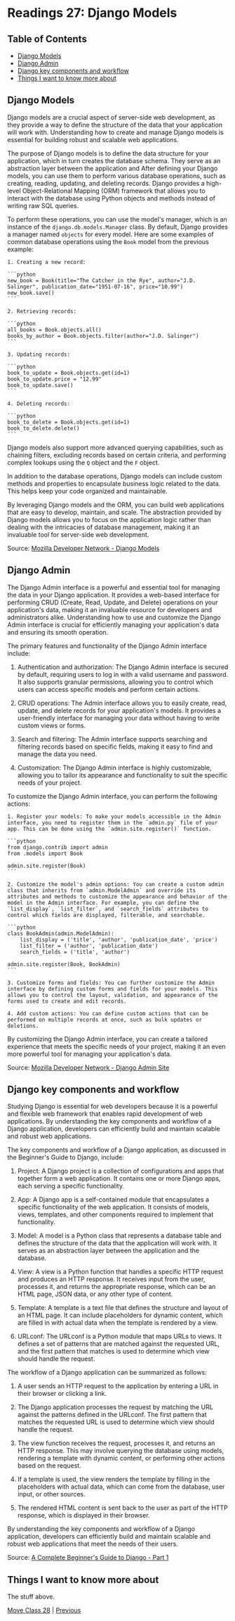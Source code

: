 # Readings 27: Django Models

## Table of Contents

- [Django Models](#django-models)
- [Django Admin](#django-admin)
- [Django key components and workflow](#django-key-components-and-workflow)
- [Things I want to know more about](#things-i-want-to-know-more-about)

## Django Models

Django models are a crucial aspect of server-side web development, as they provide a way to define the structure of the data that your application will work with. Understanding how to create and manage Django models is essential for building robust and scalable web applications.

The purpose of Django models is to define the data structure for your application, which in turn creates the database schema. They serve as an abstraction layer between the application and After defining your Django models, you can use them to perform various database operations, such as creating, reading, updating, and deleting records. Django provides a high-level Object-Relational Mapping (ORM) framework that allows you to interact with the database using Python objects and methods instead of writing raw SQL queries.

To perform these operations, you can use the model's manager, which is an instance of the `django.db.models.Manager` class. By default, Django provides a manager named `objects` for every model. Here are some examples of common database operations using the `Book` model from the previous example:

    1. Creating a new record:

    ```python
    new_book = Book(title="The Catcher in the Rye", author="J.D. Salinger", publication_date="1951-07-16", price="10.99")
    new_book.save()
    ```

    2. Retrieving records:

    ```python
    all_books = Book.objects.all()
    books_by_author = Book.objects.filter(author="J.D. Salinger")
    ```

    3. Updating records:

    ```python
    book_to_update = Book.objects.get(id=1)
    book_to_update.price = "12.99"
    book_to_update.save()
    ```

    4. Deleting records:

    ```python
    book_to_delete = Book.objects.get(id=1)
    book_to_delete.delete()
    ```

Django models also support more advanced querying capabilities, such as chaining filters, excluding records based on certain criteria, and performing complex lookups using the `Q` object and the `F` object.

In addition to the database operations, Django models can include custom methods and properties to encapsulate business logic related to the data. This helps keep your code organized and maintainable.

By leveraging Django models and the ORM, you can build web applications that are easy to develop, maintain, and scale. The abstraction provided by Django models allows you to focus on the application logic rather than dealing with the intricacies of database management, making it an invaluable tool for server-side web development.

Source: [Mozilla Developer Network - Django Models](https://developer.mozilla.org/en-US/docs/Learn/Server-side/Django/Models)

## Django Admin

The Django Admin interface is a powerful and essential tool for managing the data in your Django application. It provides a web-based interface for performing CRUD (Create, Read, Update, and Delete) operations on your application's data, making it an invaluable resource for developers and administrators alike. Understanding how to use and customize the Django Admin interface is crucial for efficiently managing your application's data and ensuring its smooth operation.

The primary features and functionality of the Django Admin interface include:

1. Authentication and authorization: The Django Admin interface is secured by default, requiring users to log in with a valid username and password. It also supports granular permissions, allowing you to control which users can access specific models and perform certain actions.

2. CRUD operations: The Admin interface allows you to easily create, read, update, and delete records for your application's models. It provides a user-friendly interface for managing your data without having to write custom views or forms.

3. Search and filtering: The Admin interface supports searching and filtering records based on specific fields, making it easy to find and manage the data you need.

4. Customization: The Django Admin interface is highly customizable, allowing you to tailor its appearance and functionality to suit the specific needs of your project.

To customize the Django Admin interface, you can perform the following actions:

    1. Register your models: To make your models accessible in the Admin interface, you need to register them in the `admin.py` file of your app. This can be done using the `admin.site.register()` function.

    ```python
    from django.contrib import admin
    from .models import Book

    admin.site.register(Book)
    ```

    2. Customize the model's admin options: You can create a custom admin class that inherits from `admin.ModelAdmin` and override its attributes and methods to customize the appearance and behavior of the model in the Admin interface. For example, you can define the `list_display`, `list_filter`, and `search_fields` attributes to control which fields are displayed, filterable, and searchable.

    ```python
    class BookAdmin(admin.ModelAdmin):
        list_display = ('title', 'author', 'publication_date', 'price')
        list_filter = ('author', 'publication_date')
        search_fields = ('title', 'author')

    admin.site.register(Book, BookAdmin)
    ```

    3. Customize forms and fields: You can further customize the Admin interface by defining custom forms and fields for your models. This allows you to control the layout, validation, and appearance of the forms used to create and edit records.

    4. Add custom actions: You can define custom actions that can be performed on multiple records at once, such as bulk updates or deletions.

By customizing the Django Admin interface, you can create a tailored experience that meets the specific needs of your project, making it an even more powerful tool for managing your application's data.

Source: [Mozilla Developer Network - Django Admin Site](https://developer.mozilla.org/en-US/docs/Learn/Server-side/Django/Admin_site)

## Django key components and workflow

Studying Django is essential for web developers because it is a powerful and flexible web framework that enables rapid development of web applications. By understanding the key components and workflow of a Django application, developers can efficiently build and maintain scalable and robust web applications.

The key components and workflow of a Django application, as discussed in the Beginner's Guide to Django, include:

1. Project: A Django project is a collection of configurations and apps that together form a web application. It contains one or more Django apps, each serving a specific functionality.

2. App: A Django app is a self-contained module that encapsulates a specific functionality of the web application. It consists of models, views, templates, and other components required to implement that functionality.

3. Model: A model is a Python class that represents a database table and defines the structure of the data that the application will work with. It serves as an abstraction layer between the application and the database.

4. View: A view is a Python function that handles a specific HTTP request and produces an HTTP response. It receives input from the user, processes it, and returns the appropriate response, which can be an HTML page, JSON data, or any other type of content.

5. Template: A template is a text file that defines the structure and layout of an HTML page. It can include placeholders for dynamic content, which are filled in with actual data when the template is rendered by a view.

6. URLconf: The URLconf is a Python module that maps URLs to views. It defines a set of patterns that are matched against the requested URL, and the first pattern that matches is used to determine which view should handle the request.

The workflow of a Django application can be summarized as follows:

1. A user sends an HTTP request to the application by entering a URL in their browser or clicking a link.

2. The Django application processes the request by matching the URL against the patterns defined in the URLconf. The first pattern that matches the requested URL is used to determine which view should handle the request.

3. The view function receives the request, processes it, and returns an HTTP response. This may involve querying the database using models, rendering a template with dynamic content, or performing other actions based on the request.

4. If a template is used, the view renders the template by filling in the placeholders with actual data, which can come from the database, user input, or other sources.

5. The rendered HTML content is sent back to the user as part of the HTTP response, which is displayed in their browser.

By understanding the key components and workflow of a Django application, developers can efficiently build and maintain scalable and robust web applications that meet the needs of their users.

Source: [A Complete Beginner's Guide to Django - Part 1](https://simpleisbetterthancomplex.com/series/2017/09/04/a-complete-beginners-guide-to-django-part-1.html)

## Things I want to know more about

The stuff above.

[Move Class 28](./Class28.md) | [Previous](./Class26.md)
